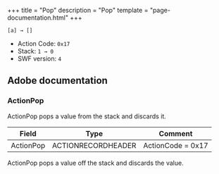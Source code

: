 +++
title = "Pop"
description = "Pop"
template = "page-documentation.html"
+++

```
[a] → []
```

- Action Code: `0x17`
- Stack: `1 → 0`
- SWF version: `4`

## Adobe documentation

### ActionPop

ActionPop pops a value from the stack and discards it.

| Field              | Type               | Comment           |
|--------------------|--------------------|-------------------|
| ActionPop          | ACTIONRECORDHEADER | ActionCode = 0x17 |

ActionPop pops a value off the stack and discards the value.
